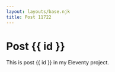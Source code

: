 ```yaml
---
layout: layouts/base.njk
title: Post 11722
---
```


# Post {{ id }}

This is post {{ id }} in my Eleventy project.
